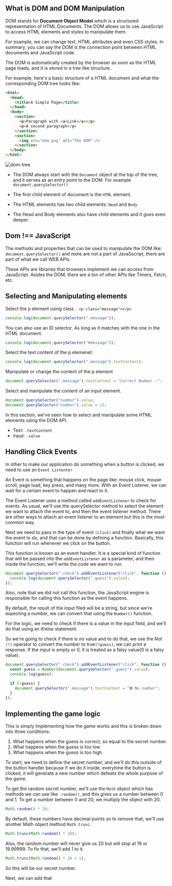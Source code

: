 ## What is DOM and DOM Manipulation

DOM stands for **Document Object Model** which is a structured representation of HTML Documents. The DOM allows us to use JavaScript to access HTML elements and styles to manipulate them.

For example, we can change text, HTML attributes and even CSS styles. In summary, you can say the DOM is the connection point between HTML documents and JavaScript code.

The DOM is automatically created by the browser as soon as the HTML page loads, and it is stored in a tree like structure.

For example, here's a basic structure of a HTML document and what the corresponding DOM tree looks like:

```HTML
<html>
  <head>
    <title>A Simple Page</title>
  </head>
  <body>
    <section>
      <p>Paragraph with <a>Link</a></p>
      <p>A second paragraph</p>
    </section>
    <section>
      <img src="dom.png" alt="The DOM" />
    </section>
  </body>
</html>
```

![dom-tree](https://user-images.githubusercontent.com/62628408/190997064-0f5c948c-a986-4a97-aef3-5f385927877d.png)

- The DOM always start with the `Document` object at the top of the tree, and it serves as an entry point to the DOM. For example `document.querySelector()`

- The first child element of document is the `HTML` element.
- The HTML elements has two child elements: `Head` and `Body`
- The Head and Body elements also have child elements and it goes even deeper.

## Dom !== JavaScript

The methods and properties that can be used to manipulate the DOM like: `document.querySelector()` and more are not a part of JavaSscript, there are part of what we call WEB APIs.

These APIs are libraries that browsers implement we can access from JavaScript. Asides the DOM, there are a ton of other APIs like Timers, Fetch, etc.

## Selecting and Manipulating elements

Select the p element using class `.` `<p class="message"></p>`

```js
console.log(document.querySelector(".message"));
```

You can also use an ID selector. As long as it matches with the one in the HTML document.

```js
console.log(document.querySelector("#message"));
```

Select the text content of the p elemenet.

```js
console.log(document.querySelector(".message").textContent);
```

Manipulate or change the content of the p element

```js
document.querySelector(".message").textContent = "Correct Number ✅";
```

Select and manipulate the content of an input element.

```js
document.querySelector("number").value;
document.querySelector("number").value = 23;
```

In this section, we've seen how to select and manipulate some HTML elements using the DOM API.

- Text: `.textContent`
- input: `.value`

## Handling Click Events

In other to make our application do something when a button is clicked, we need to use an `Event Listenter`

An Event is something that happens on the page like: mouse click, mouse scroll, page load, key press, and many more. With an Event Listener, we can wait for a certain event to happen and react to it.

The Event Listener uses a method called `addEventListener` to check for events. As usual, we'll use the querySelector method to select the element we want to attach the event to, and then the event listener method. There are other ways to attach an event listener to an element but this is the most common way.

Next we need to pass in the type of event `(click)` and finally what we want the event to do, and that can be done by defining a function. Basically, this function will run whenever we click on the button.

This function is known as an event handler. It is a special kind of function that will be passed into the `addEventListener` as a parameter, and then inside the function, we'll write the code we want to run.

```js
document.querySelector(".check").addEventListener("click", function () {
  console.log(document.querySelector(".guess").value);
});
```

Also, note that we did not call this function, the JavaScript engine is responsible for calling this function as the event happens.

By default, the result of the input filed will be a string, but since we're expecting a number, we can convert that using the `Number()` function.

For the logic, we need to check if there is a value in the input field, and we'll do that using an if/else statement.

So we're going to check if there is no value and to do that, we use the Not `(!)` operator to convert the number to true`(!guess)`, we can print a response. If the input is empty or 0, it is treated as a falsy value(0 is a falsy value).

```js
document.querySelector(".check").addEventListener("click", function () {
  const guess = Number(document.querySelector(".guess").value);
  console.log(guess);

  if (!guess) {
    document.querySelector(".message").textContent = "⛔ No number";
  }
});
```

## Implementing the game logic

This is simply Implementing how the game works and this is broken down into three conditions:

1. What happens when the guess is correct, so equal to the secret number.
2. What happens when the guess is too low
3. What happens when the guess is too high.

To start, we need to define the secret number, and we'll do this outside of the button handler because if we do it inside, everytime the button is clicked, it will generate a new number which defeats the whole purpose of the game.

To get the random secret number, we'll use the `Math` object which has methods we can use like `.random()`, and this gives us a number between 0 and 1. To get a number between 0 and 20, we multiply the object with 20.

```js
Math.random() * 20;
```

By default, these numbers have decimal points so to remove that, we'll use another Math object method `Math.trunc`.

```js
Math.trunc(Math.random() * 20);
```

Also, the random number will never give us 20 but will stop at 19 or 19.99999. To fix that, we'll add 1 to it.

```js
Math.trunc(Math.random() * 20 + 1);
```

So this will be our secret number.

Next, we can add that
